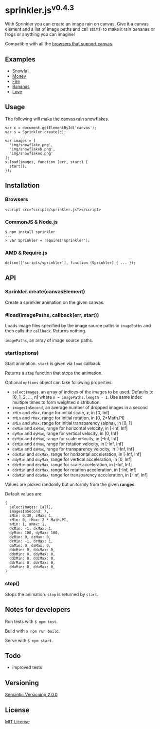 # sprinkler.js<sup>v0.4.3</sup>

With Sprinkler you can create an image rain on canvas. Give it a canvas element and a list of image paths and call start() to make it rain bananas or frogs or anything you can imagine!

Compatible with all the [browsers that support canvas](http://caniuse.com/#feat=canvas).



## Examples

- [Snowfall](http://rawgit.com/axelpale/sprinkler/master/examples/snowfall.html)
- [Money](http://rawgit.com/axelpale/sprinkler/master/examples/money.html)
- [Fire](http://rawgit.com/axelpale/sprinkler/master/examples/fire.html)
- [Bananas](http://rawgit.com/axelpale/sprinkler/master/examples/bananas.html)
- [Love](http://rawgit.com/axelpale/sprinkler/master/examples/love.html)



## Usage

The following will make the canvas rain snowflakes.

    var c = document.getElementById('canvas');
    var s = Sprinkler.create(c);

    var images = [
      'img/snowflake.png',
      'img/snowflakeb.png',
      'img/snowflakec.png'
    ];
    s.load(images, function (err, start) {
      start();
    });



## Installation

### Browsers

    <script src="scripts/sprinkler.js"></script>

### CommonJS & Node.js

    $ npm install sprinkler
    ---
    > var Sprinkler = require('sprinkler');

### AMD & Require.js

    define(['scripts/sprinkler'], function (Sprinkler) { ... });



## API

### Sprinkler.create(canvasElement)

Create a sprinkler animation on the given canvas.


### #load(imagePaths, callback(err, start))

Loads image files specified by the image source paths in `imagePaths` and then calls the `callback`. Returns nothing.

`imagePaths`, an array of image source paths.


### start(options)

Start animation. `start` is given via `load` callback.

Returns a `stop` function that stops the animation.

Optional `options` object can take following properties:

- `selectImages`, an array of indices of the images to be used. Defaults to [0, 1, 2, ..., n] where `n = imagePaths.length - 1`. Use same index multiple times to form weighted distribution.
- `imagesInSecond`, an average number of dropped images in a second
- `zMin` and `zMax`, range for initial scale, __z__, in [0, Inf]
- `rMin` and `rMax`, range for initial rotation, in [0, 2*Math.PI]
- `aMin` and `aMax`, range for initial transparency (alpha), in [0, 1]
- `dxMin` and `dxMax`, range for horizontal velocity, in [-Inf, Inf]
- `dyMin` and `dyMax`, range for vertical velocity, in [0, Inf]
- `dzMin` and `dzMax`, range for scale velocity, in [-Inf, Inf]
- `drMin` and `drMax`, range for rotation velocity, in [-Inf, Inf]
- `daMin` and `daMax`, range for transparency velocity, in [-Inf, Inf]
- `ddxMin` and `ddxMax`, range for horizontal acceleration, in [-Inf, Inf]
- `ddyMin` and `ddyMax`, range for vertical acceleration, in [0, Inf]
- `ddzMin` and `ddzMax`, range for scale acceleration, in [-Inf, Inf]
- `ddrMin` and `ddrMax`, range for rotation acceleration, in [-Inf, Inf]
- `ddaMin` and `ddaMax`, range for transparency acceleration, in [-Inf, Inf]

Values are picked randomly but uniformly from the given __ranges__.

Default values are:

    {
      selectImages: [all],
      imagesInSecond: 7,
      zMin: 0.38, zMax: 1,
      rMin: 0, rMax: 2 * Math.PI,
      aMin: 1, aMax: 1,
      dxMin: -1, dxMax: 1,
      dyMin: 100, dyMax: 100,
      dzMin: 0, dzMax: 0,
      drMin: -1, drMax: 1,
      daMin: 0, daMax: 0,
      ddxMin: 0, ddxMax: 0,
      ddyMin: 0, ddyMax: 0,
      ddzMin: 0, ddzMax: 0,
      ddrMin: 0, ddrMax: 0,
      ddaMin: 0, ddaMax: 0,
    }


### stop()

Stops the animation. `stop` is returned by `start`.



## Notes for developers

Run tests with `$ npm test`.

Build with `$ npm run build`.

Serve with `$ npm start`.



## Todo

- improved tests



## Versioning

[Semantic Versioning 2.0.0](http://semver.org/)



## License

[MIT License](../blob/master/LICENSE)
